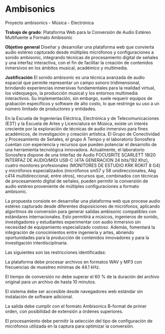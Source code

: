 # Ambisonics
Proyecto ambisonics - Música - Electrónica

**Trabajo de grado**:
Plataforma Web para la Conversión de Audio Estéreo Multifuente a Formato Ambisonic

**Objetivo general**
Diseñar y desarrollar una plataforma web que convierta audio estéreo capturado desde múltiples micrófonos y configuraciones a sonido ambisonic, integrando técnicas de procesamiento digital de señales y una interfaz interactiva, con el fin de facilitar la creación de contenidos inmersivos en los ámbitos musical, académico y multimedia.

**Justificación**
El sonido ambisonic es una técnica avanzada de audio espacial que permite representar un campo sonoro tridimensional, brindando experiencias inmersivas fundamentales para la realidad virtual, los videojuegos, la producción musical y los entornos multimedia interactivos. Su implementación, sin embargo, suele requerir equipos de grabación específicos y software de alto costo, lo que restringe su uso a un número limitado de productores y entidades.

En la Escuela de Ingenierías Eléctrica, Electrónica y de Telecomunicaciones (E3T) y la Escuela de Artes y Licenciatura en Música, existe un interés creciente por la exploración de técnicas de audio inmersivo para fines académicos, de investigación y creación artística. El Grupo de Conectividad y Procesamiento de Señales, el grupo A Tempo y el laboratorio Sonosfera cuentan con experiencia y recursos que pueden potenciar el desarrollo de una herramienta tecnológica innovadora. Actualmente, el laboratorio Sonosfera dispone de una Interfaz de Audio FOCUSRITE SCARLETT 18I20 INTERFAZ DE AUDIO/MIDI USB-C (4TA GENERACION 24 bits/192 Khz), cuatro monitores profesionales (MONITORES DE ESTUDIO KRK ROKIT 8 G4) y micrófonos especializados (micrófonos sm57 y 58 unidireccionales, Akg c414 multidireccional, entre otros), recursos que, combinados con técnicas de procesamiento digital de señales, pueden permitir la conversión de audio estéreo proveniente de múltiples configuraciones a formato ambisonic.

La propuesta consiste en desarrollar una plataforma web que procese audio estéreo capturado desde diferentes disposiciones de micrófonos, aplicando algoritmos de conversión para generar salidas ambisonic compatibles con estándares internacionales. Esto permitirá a músicos, ingenieros de sonido, investigadores y estudiantes experimentar con audio inmersivo sin necesidad de equipamiento especializado costoso. Además, fomentará la integración de conocimientos entre ingeniería y artes, abriendo oportunidades para la producción de contenidos innovadores y para la investigación interdisciplinaria.

Las siguientes son las restricciones identificadas:

La plataforma debe procesar archivos en formatos WAV y MP3 con frecuencias de muestreo mínimas de 44.1 kHz.

El tiempo de conversión no debe superar el 60 % de la duración del archivo original para un archivo de hasta 10 minutos.

El sistema debe ser accesible desde navegadores web estándar sin instalación de software adicional.

La salida debe cumplir con el formato Ambisonics B-format de primer orden, con posibilidad de extensión a órdenes superiores.

El procesamiento debe permitir la selección del tipo de configuración de micrófonos utilizada en la captura para optimizar la conversión.

